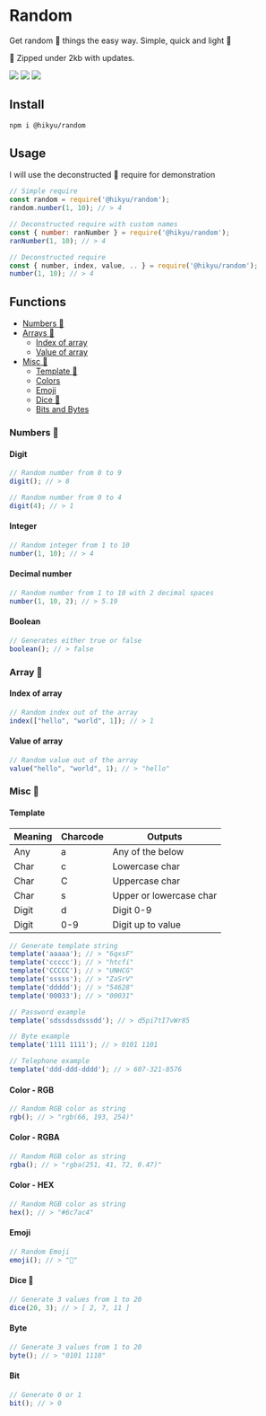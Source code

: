 # Random

Get random 🎲 things the easy way.
Simple, quick and light 🤏

📂 Zipped under 2kb with updates.

![](https://img.shields.io/bundlephobia/min/@hikyu/random?style=flat-square)
![](https://img.shields.io/npm/dw/@hikyu/random?style=flat-square)
![](https://img.shields.io/github/last-commit/jhikyu/-hikyu-random?style=flat-square)

## Install

```bash
npm i @hikyu/random
```

## Usage

I will use the deconstructed 🚧 require for demonstration
```js
// Simple require
const random = require('@hikyu/random');
random.number(1, 10); // > 4

// Deconstructed require with custom names
const { number: ranNumber } = require('@hikyu/random');
ranNumber(1, 10); // > 4

// Deconstructed require
const { number, index, value, .. } = require('@hikyu/random');
number(1, 10); // > 4
```

## Functions
- [Numbers 🔢](#numbers)
- [Arrays 📃](#array)
    - [Index of array](#index-of-array)
    - [Value of array](#value-of-array)
- [Misc 🤨](#misc)
    - [Template 🔨](#template)
    - [Colors](#color---rgb)
    - [Emoji](#emoji)
    - [Dice 🎲](#dice-🎲)
    - [Bits and Bytes](#byte)

### Numbers 🔢

#### Digit

```js
// Random number from 0 to 9
digit(); // > 8

// Random number from 0 to 4
digit(4); // > 1
```

#### Integer

```js
// Random integer from 1 to 10
number(1, 10); // > 4
```

#### Decimal number

```js
// Random number from 1 to 10 with 2 decimal spaces
number(1, 10, 2); // > 5.19
```

#### Boolean

```js
// Generates either true or false
boolean(); // > false
```

### Array 📃

#### Index of array
```js
// Random index out of the array
index(["hello", "world", 1]); // > 1
```

#### Value of array
```js
// Random value out of the array
value("hello", "world", 1); // > "hello"
```

### Misc 🤨

#### Template
| Meaning | Charcode | Outputs                 |
|---------|----------|-------------------------|
| Any     | a        | Any of the below        |
| Char    | c        | Lowercase char          |
| Char    | C        | Uppercase char          |
| Char    | s        | Upper or lowercase char |
| Digit   | d        | Digit 0-9               |
| Digit   | 0-9      | Digit up to value       |
```js
// Generate template string
template('aaaaa'); // > "6qxsF"
template('ccccc'); // > "htcfi"
template('CCCCC'); // > "UNHCG"
template('sssss'); // > "ZaSrV"
template('ddddd'); // > "54628"
template('00033'); // > "00031"

// Password example
template('sdssdssdsssdd'); // > d5pi7tI7vWr85

// Byte example
template('1111 1111'); // > 0101 1101

// Telephone example
template('ddd-ddd-dddd'); // > 607-321-8576
```

#### Color - RGB
```js
// Random RGB color as string
rgb(); // > "rgb(66, 193, 254)"
```

#### Color - RGBA
```js
// Random RGB color as string
rgba(); // > "rgba(251, 41, 72, 0.47)"
```

#### Color - HEX
```js
// Random RGB color as string
hex(); // > "#6c7ac4"
```

#### Emoji
```js
// Random Emoji
emoji(); // > "🚀"
```

#### Dice 🎲
```js
// Generate 3 values from 1 to 20
dice(20, 3); // > [ 2, 7, 11 ]
```

#### Byte
```js
// Generate 3 values from 1 to 20
byte(); // > "0101 1110"
```

#### Bit
```js
// Generate 0 or 1
bit(); // > 0
```